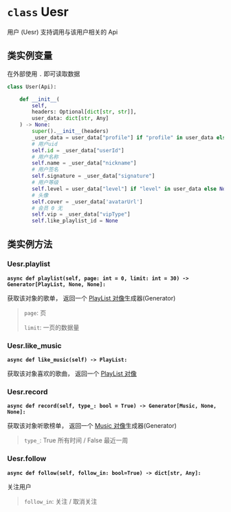 # `class` Uesr

用户 (Uesr) 支持调用与该用户相关的 Api

## 类实例变量

在外部使用 `.` 即可读取数据

```python
class User(Api):

    def __init__(
        self, 
        headers: Optional[dict[str, str]], 
        user_data: dict[str, Any]
    ) -> None:
        super().__init__(headers)
        _user_data = user_data["profile"] if "profile" in user_data else user_data
        # 用户uid
        self.id = _user_data["userId"]
        # 用户名称
        self.name = _user_data["nickname"]
        # 用户签名
        self.signature = _user_data["signature"]
        # 用户等级
        self.level = user_data["level"] if "level" in user_data else None
        # 头像
        self.cover = _user_data['avatarUrl']
        # 会员 0 无
        self.vip = _user_data["vipType"]
        self.like_playlist_id = None
```

## 类实例方法

### Uesr.playlist

**`async def playlist(self, page: int = 0, limit: int = 30) -> Generator[PlayList, None, None]:`**

获取该对象的歌单， 返回一个 [PlayList 对像](/pycloudmusic/PlayList)生成器(Generator)

> `page`: 页
>
> `limit`: 一页的数据量

### Uesr.like_music

**`async def like_music(self) -> PlayList:`**

获取该对象喜欢的歌曲， 返回一个 [PlayList 对像](/pycloudmusic/PlayList)

### Uesr.record

**`async def record(self, type_: bool = True) -> Generator[Music, None, None]:`**

获取该对象听歌榜单， 返回一个 [Music 对像](/pycloudmusic/Music)生成器(Generator)

> `type_`: True 所有时间 / False 最近一周

### Uesr.follow

**`async def follow(self, follow_in: bool=True) -> dict[str, Any]:`**

关注用户

> `follow_in`: 关注 / 取消关注